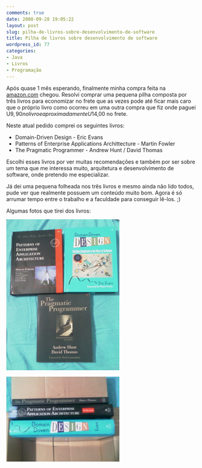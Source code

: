 ```yaml
---
comments: true
date: 2008-09-28 19:05:22
layout: post
slug: pilha-de-livros-sobre-desenvolvimento-de-software
title: Pilha de livros sobre desenvolvimento de software
wordpress_id: 77
categories:
- Java
- Livros
- Programação
---
```


Após quase 1 mês esperando, finalmente minha compra feita na [amazon.com](http://www.amazon.com) chegou. Resolvi comprar uma pequena pilha composta por três livros para economizar no frete que as vezes pode até ficar mais caro que o próprio livro como ocorreu em uma outra compra que fiz onde paguei U$9,90 no livro e aproximadamente U$14,00 no frete.

Neste atual pedido comprei os seguintes livros:

  * Domain-Driven Design - Eric Evans	
  * Patterns of Enterprise Applications Archittecture - Martin Fowler
  * The Pragmatic Programmer - Andrew Hunt / David Thomas

Escolhi esses livros por ver muitas recomendações e também por ser sobre um tema que me interessa muito, arquitetura e desenvolvimento de software, onde pretendo me especializar.

Já dei uma pequena folheada nos três livros e mesmo ainda não lido todos, pude ver que realmente possuem um conteúdo muito bom. Agora é só arrumar tempo entre o trabalho e a faculdade para conseguir lê-los. ;)

Algumas fotos que tirei dos livros:

![Pilha de Livros](/images/2008/09/imag0051.jpg)

![](/images/2008/09/imag0052-300x225.jpg)